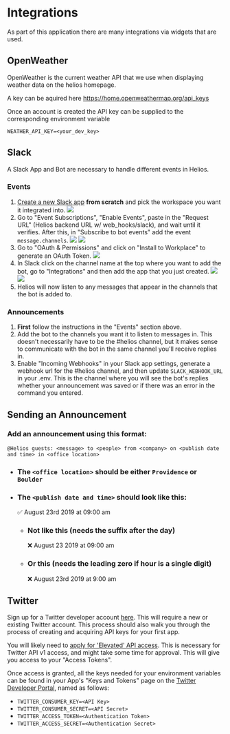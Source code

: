 # Integrations

As part of this application there are many integrations via widgets that are used.

## OpenWeather

OpenWeather is the current weather API that we use when displaying weather data on the helios homepage.

A key can be aquired here https://home.openweathermap.org/api_keys

Once an account is created the API key can be supplied to the corresponding environment variable

`WEATHER_API_KEY=<your_dev_key>`

## Slack

A Slack App and Bot are necessary to handle different events in Helios.

### Events

1. [Create a new Slack app](https://api.slack.com/apps) **from scratch** and pick the workspace you want it integrated into.
   ![](https://i.gyazo.com/f5e006fae710a2fa0ea7385bbaf72b98.png)
2. Go to "Event Subscriptions", "Enable Events", paste in the "Request URL" (Helios backend URL w/ web_hooks/slack), and wait until it verifies. After this, in "Subscribe to bot events" add the event `message.channels`.
   ![](https://i.gyazo.com/3a5cf9a32ea4f1c836ff8201de300ebb.png)
   ![](https://i.gyazo.com/e530872d2f0136724f4978ee49082e7e.png)
3. Go to "OAuth & Permissions" and click on "Install to Workplace" to generate an OAuth Token.
   ![](https://i.gyazo.com/478b3b2a86f0210000610e74bafe3907.png)
4. In Slack click on the channel name at the top where you want to add the bot, go to "Integrations" and then add the app that you just created.
   ![](https://i.gyazo.com/dab35ad22c7c5cc671164482f955c3a3.png)
   ![](https://i.gyazo.com/f32e9a1e7345c654f0d407a6c599c1e0.png)
5. Helios will now listen to any messages that appear in the channels that the bot is added to.

### Announcements

1. **First** follow the instructions in the "Events" section above.
2. Add the bot to the channels you want it to listen to messages in. This doesn't necessarily have to be the #helios channel, but it makes sense to communicate with the bot in the same channel you'll receive replies in.
3. Enable "Incoming Webhooks" in your Slack app settings, generate a webhook url for the #helios channel, and then update `SLACK_WEBHOOK_URL` in your .env. This is the channel where you will see the bot's replies whether your announcement was saved or if there was an error in the command you entered.

## Sending an Announcement

### Add an announcement using this format:

`@Helios guests: <message> to <people> from <company> on <publish date and time> in <office location>`

- ### The `<office location>` should be either `Providence` or `Boulder`
- ### The `<publish date and time>` should look like this:
  ✅ August 23rd 2019 at 09:00 am
  - ### Not like this (needs the suffix after the day)
    ❌ August 23 2019 at 09:00 am
  - ### Or this (needs the leading zero if hour is a single digit)
    ❌ August 23rd 2019 at 9:00 am

## Twitter

Sign up for a Twitter developer account [here](https://developer.twitter.com/en/portal/petition/essential/basic-info). This will require a new or existing Twitter account.
This process should also walk you through the process of creating and acquiring API keys for your first app.

You will likely need to [apply for 'Elevated' API access](https://developer.twitter.com/en/portal/products/elevated). This is necessary for Twitter API v1 access, and might take some time for approval.
This will give you access to your "Access Tokens".

Once access is granted, all the keys needed for your environment variables can be found in your App's "Keys and Tokens" page on the [Twitter Developer Portal](https://developer.twitter.com/en/portal/dashboard), named as follows:

- `TWITTER_CONSUMER_KEY=<API Key>`
- `TWITTER_CONSUMER_SECRET=<API Secret>`
- `TWITTER_ACCESS_TOKEN=<Authentication Token>`
- `TWITTER_ACCESS_SECRET=<Authentication Secret>`
